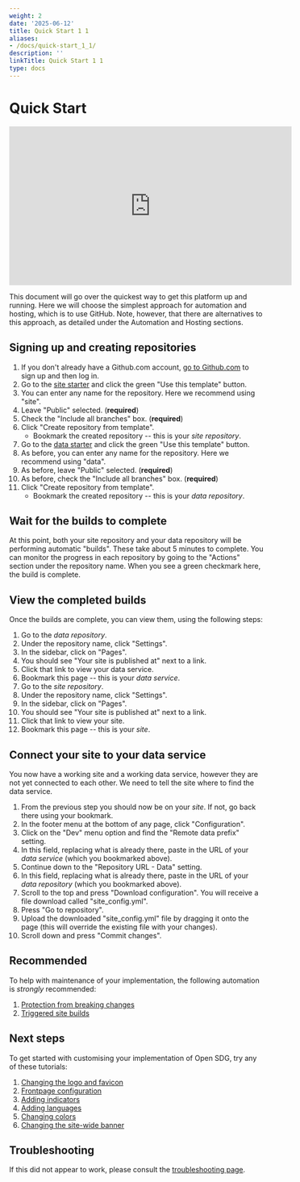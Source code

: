 ```yaml
---
weight: 2
date: '2025-06-12'
title: Quick Start 1 1
aliases:
- /docs/quick-start_1_1/
description: ''
linkTitle: Quick Start 1 1
type: docs
---
```


<h1>Quick Start</h1>

<iframe width="560" height="315" src="https://www.youtube.com/embed/frvUcwdHC2Q" title="YouTube video player" frameborder="0" allow="accelerometer; autoplay; clipboard-write; encrypted-media; gyroscope; picture-in-picture" allowfullscreen></iframe>

This document will go over the quickest way to get this platform up and running. Here we will choose the simplest approach for automation and hosting, which is to use GitHub. Note, however, that there are alternatives to this approach, as detailed under the Automation and Hosting sections.

## Signing up and creating repositories

1. If you don't already have a Github.com account, [go to Github.com](https://github.com/) to sign up and then log in.
1. Go to the [site starter](https://github.com/open-sdg/open-sdg-site-starter) and click the green "Use this template" button.
1. You can enter any name for the repository. Here we recommend using "site".
1. Leave "Public" selected. (**required**)
1. Check the "Include all branches" box. (**required**)
1. Click "Create repository from template".
    * Bookmark the created repository -- this is your *site repository*.
1. Go to the [data starter](https://github.com/open-sdg/open-sdg-data-starter) and click the green "Use this template" button.
1. As before, you can enter any name for the repository. Here we recommend using "data".
1. As before, leave "Public" selected. (**required**)
1. As before, check the "Include all branches" box. (**required**)
1. Click "Create repository from template".
    * Bookmark the created repository -- this is your *data repository*.

## Wait for the builds to complete

At this point, both your site repository and your data repository will be performing automatic "builds". These take about 5 minutes to complete. You can monitor the progress in each repository by going to the "Actions" section under the repository name. When you see a green checkmark here, the build is complete.

## View the completed builds

Once the builds are complete, you can view them, using the following steps:

1. Go to the *data repository*.
1. Under the repository name, click "Settings".
1. In the sidebar, click on "Pages".
1. You should see "Your site is published at" next to a link.
1. Click that link to view your data service.
1. Bookmark this page -- this is your *data service*.
1. Go to the *site repository*.
1. Under the repository name, click "Settings".
1. In the sidebar, click on "Pages".
1. You should see "Your site is published at" next to a link.
1. Click that link to view your site.
1. Bookmark this page -- this is your *site*.

## Connect your site to your data service

You now have a working site and a working data service, however they are not yet connected to each other. We need to tell the site where to find the data service.

1. From the previous step you should now be on your *site*. If not, go back there using your bookmark.
1. In the footer menu at the bottom of any page, click "Configuration".
1. Click on the "Dev" menu option and find the "Remote data prefix" setting.
1. In this field, replacing what is already there, paste in the URL of your *data service* (which you bookmarked above).
1. Continue down to the "Repository URL - Data" setting.
1. In this field, replacing what is already there, paste in the URL of your *data repository* (which you bookmarked above).
1. Scroll to the top and press "Download configuration". You will receive a file download called "site_config.yml".
1. Press "Go to repository".
1. Upload the downloaded "site_config.yml" file by dragging it onto the page (this will override the existing file with your changes).
1. Scroll down and press "Commit changes".

## Recommended

To help with maintenance of your implementation, the following automation is *strongly* recommended:

1. [Protection from breaking changes](automation/github.md)
1. [Triggered site builds](automation/triggered-site-builds.md)

## Next steps

To get started with customising your implementation of Open SDG, try any of these tutorials:

1. [Changing the logo and favicon](tutorials/change-logo.md)
1. [Frontpage configuration](tutorials/frontpage-config.md)
1. [Adding indicators](tutorials/add-indicator.md)
1. [Adding languages](tutorials/add-language.md)
1. [Changing colors](tutorials/change-colors.md)
1. [Changing the site-wide banner](tutorials/change-banner.md)

## Troubleshooting

If this did not appear to work, please consult the [troubleshooting page](troubleshooting.md).
